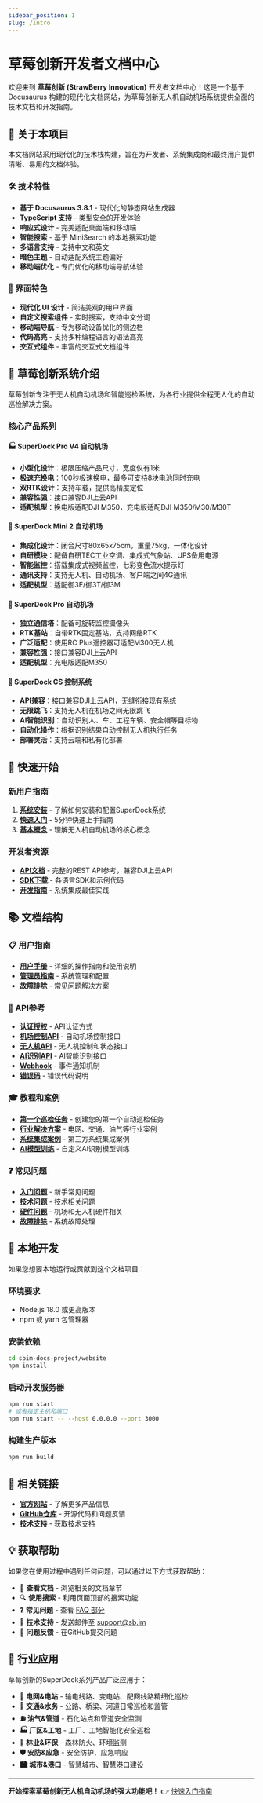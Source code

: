 ```yaml
---
sidebar_position: 1
slug: /intro
---
```


# 草莓创新开发者文档中心

欢迎来到 **草莓创新 (StrawBerry Innovation)** 开发者文档中心！这是一个基于 Docusaurus 构建的现代化文档网站，为草莓创新无人机自动机场系统提供全面的技术文档和开发指南。

## 📖 关于本项目

本文档网站采用现代化的技术栈构建，旨在为开发者、系统集成商和最终用户提供清晰、易用的文档体验。

### 🛠️ 技术特性

- **基于 Docusaurus 3.8.1** - 现代化的静态网站生成器
- **TypeScript 支持** - 类型安全的开发体验
- **响应式设计** - 完美适配桌面端和移动端
- **智能搜索** - 基于 MiniSearch 的本地搜索功能
- **多语言支持** - 支持中文和英文
- **暗色主题** - 自动适配系统主题偏好
- **移动端优化** - 专门优化的移动端导航体验

### 🎨 界面特色

- **现代化 UI 设计** - 简洁美观的用户界面
- **自定义搜索组件** - 实时搜索，支持中文分词
- **移动端导航** - 专为移动设备优化的侧边栏
- **代码高亮** - 支持多种编程语言的语法高亮
- **交互式组件** - 丰富的交互式文档组件

## 🚁 草莓创新系统介绍

草莓创新专注于无人机自动机场和智能巡检系统，为各行业提供全程无人化的自动巡检解决方案。

### 核心产品系列

#### 🏭 SuperDock Pro V4 自动机场

- **小型化设计**：极限压缩产品尺寸，宽度仅有1米
- **极速充换电**：100秒极速换电，最多可支持8块电池同时充电
- **双RTK设计**：支持车载，提供高精度定位
- **兼容性强**：接口兼容DJI上云API
- **适配机型**：换电版适配DJI M350，充电版适配DJI M350/M30/M30T

#### 🎯 SuperDock Mini 2 自动机场

- **集成化设计**：闭合尺寸80x65x75cm，重量75kg，一体化设计
- **自研模块**：配备自研TEC工业空调、集成式气象站、UPS备用电源
- **智能监控**：搭载集成式视频监控，七彩变色流水提示灯
- **通讯支持**：支持无人机、自动机场、客户端之间4G通讯
- **适配机型**：适配御3E/御3T/御3M

#### 🗼 SuperDock Pro 自动机场

- **独立通信塔**：配备可旋转监控摄像头
- **RTK基站**：自带RTK固定基站，支持网络RTK
- **广泛适配**：使用RC Plus遥控器可适配M300无人机
- **兼容性强**：接口兼容DJI上云API
- **适配机型**：充电版适配M350

#### 🧠 SuperDock CS 控制系统

- **API兼容**：接口兼容DJI上云API，无缝衔接现有系统
- **无限跳飞**：支持无人机在机场之间无限跳飞
- **AI智能识别**：自动识别人、车、工程车辆、安全帽等目标物
- **自动化操作**：根据识别结果自动控制无人机执行任务
- **部署灵活**：支持云端和私有化部署

## 🚀 快速开始

### 新用户指南

1. **[系统安装](./getting-started/installation)** - 了解如何安装和配置SuperDock系统
2. **[快速入门](./getting-started/quick-start)** - 5分钟快速上手指南
3. **[基本概念](./getting-started/basic-concepts)** - 理解无人机自动机场的核心概念

### 开发者资源

- **[API文档](/api/v2/)** - 完整的REST API参考，兼容DJI上云API
- **[SDK下载](./guides/sdk-guide)** - 各语言SDK和示例代码
- **[开发指南](./guides/developer-guide)** - 系统集成最佳实践

## 📚 文档结构

### 📋 用户指南

- **[用户手册](./guides/user-guide)** - 详细的操作指南和使用说明
- **[管理员指南](./guides/admin-guide)** - 系统管理和配置
- **[故障排除](./faq/troubleshooting/)** - 常见问题解决方案

### 🔌 API参考

- **[认证授权](./api-reference/authentication)** - API认证方式
- **[机场控制API](./api-reference/dock-api)** - 自动机场控制接口
- **[无人机API](./api-reference/drone-api)** - 无人机控制和状态接口
- **[AI识别API](./api-reference/ai-api)** - AI智能识别接口
- **[Webhook](./api-reference/webhooks)** - 事件通知机制
- **[错误码](./api-reference/error-codes)** - 错误代码说明

### 🎓 教程和案例

- **[第一个巡检任务](./tutorials/first-mission)** - 创建您的第一个自动巡检任务
- **[行业解决方案](./tutorials/industry-solutions)** - 电网、交通、油气等行业案例
- **[系统集成案例](./tutorials/integration-examples)** - 第三方系统集成案例
- **[AI模型训练](./tutorials/ai-training)** - 自定义AI识别模型训练

### ❓ 常见问题

- **[入门问题](./faq/getting-started/)** - 新手常见问题
- **[技术问题](./faq/technical/)** - 技术相关问题
- **[硬件问题](./faq/hardware/)** - 机场和无人机硬件相关
- **[故障排除](./faq/troubleshooting/)** - 系统故障处理

## 🔧 本地开发

如果您想要本地运行或贡献到这个文档项目：

### 环境要求

- Node.js 18.0 或更高版本
- npm 或 yarn 包管理器

### 安装依赖

```bash
cd sbim-docs-project/website
npm install
```

### 启动开发服务器

```bash
npm run start
# 或者指定主机和端口
npm run start -- --host 0.0.0.0 --port 3000
```

### 构建生产版本

```bash
npm run build
```

## 🔗 相关链接

- **[官方网站](https://sb.im)** - 了解更多产品信息
- **[GitHub仓库](https://github.com/strawberry-innovation)** - 开源代码和问题反馈
- **[技术支持](mailto:support@sb.im)** - 获取技术支持

## 💡 获取帮助

如果您在使用过程中遇到任何问题，可以通过以下方式获取帮助：

- 📖 **查看文档** - 浏览相关的文档章节
- 🔍 **使用搜索** - 利用页面顶部的搜索功能
- ❓ **常见问题** - 查看 [FAQ 部分](./faq/)
- 📧 **技术支持** - 发送邮件至 [support@sb.im](mailto:support@sb.im)
- 🐛 **问题反馈** - 在GitHub提交问题

## 🌟 行业应用

草莓创新的SuperDock系列产品广泛应用于：

- **🔌 电网&电站** - 输电线路、变电站、配网线路精细化巡检
- **🚗 交通&水务** - 公路、桥梁、河道日常巡检和监管
- **⛽ 油气&管道** - 石化站点和管道安全监测
- **🏭 厂区&工地** - 工厂、工地智能化安全巡检
- **🌲 林业&环保** - 森林防火、环境监测
- **🛡️ 安防&应急** - 安全防护、应急响应
- **🏙️ 城市&港口** - 智慧城市、智慧港口建设

---

**开始探索草莓创新无人机自动机场的强大功能吧！** 👉 [快速入门指南](./getting-started/installation)